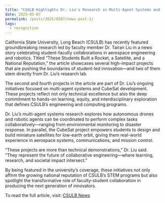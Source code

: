 ```yaml
---
title: "CSULB Highlights Dr. Liu's Research in Multi-Agent Systems and CubeSat Innovation"
date: 2025-05-07
permalink: /posts/2025/0507/news-post-1/
tags:
  - recognition
---
```


California State University, Long Beach (CSULB) has recently featured groundbreaking research led by faculty member Dr. Tairan Liu in a news story celebrating student-faculty collaborations in aerospace engineering and robotics. Titled “These Students Built a Rocket, a Satellite, and a National Reputation,” the article showcases several high-impact projects that are pushing the boundaries of student-led innovation—and two of them stem directly from Dr. Liu’s research lab.

The second and fourth projects in the article are part of Dr. Liu’s ongoing initiatives focused on multi-agent systems and CubeSat development. These projects reflect not only technical excellence but also the deep commitment to hands-on learning, equity, and interdisciplinary exploration that defines CSULB’s engineering and computing programs.

Dr. Liu’s multi-agent systems research explores how autonomous drones and robotic agents can be coordinated to perform complex tasks collaboratively—ranging from environmental monitoring to disaster response. In parallel, the CubeSat project empowers students to design and build miniature satellites for low-earth orbit, giving them real-world experience in aerospace systems, communications, and mission control.

“These projects are more than technical demonstrations,” Dr. Liu said. “They represent the future of collaborative engineering—where learning, research, and societal impact intersect.”

By being featured in the university’s coverage, these initiatives not only affirm the growing national reputation of CSULB’s STEM programs but also spotlight the transformative role of faculty-student collaboration in producing the next generation of innovators.

To read the full article, visit: [CSULB News](https://www.csulb.edu/news/article/these-students-built-a-rocket-a-satellite-and-a-national-reputation)